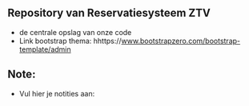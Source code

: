 
## Repository van Reservatiesysteem ZTV

- de centrale opslag van onze code
- Link bootstrap thema: hhttps://www.bootstrapzero.com/bootstrap-template/admin


Note:
---
- Vul hier je notities aan: